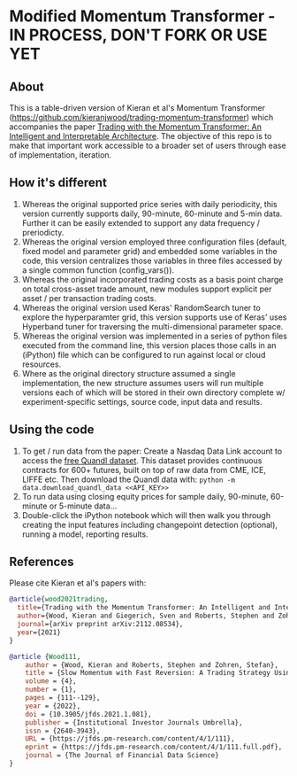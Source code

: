 # Modified Momentum Transformer - IN PROCESS, DON'T FORK OR USE YET
## About
This is a table-driven version of Kieran et al's Momentum Transformer (https://github.com/kieranjwood/trading-momentum-transformer) which accompanies the paper [Trading with the Momentum Transformer: An Intelligent and Interpretable Architecture](https://arxiv.org/pdf/2112.08534.pdf). The objective of this repo is to make that important work accessible to a broader set of users through ease of implementation, iteration.

## How it's different
1. Whereas the original supported price series with daily periodicity, this version currently supports daily, 90-minute, 60-minute and 5-min data. Further it can be easily extended to support any data frequency / preriodicty.
2. Whereas the original version employed three configuration files (default, fixed model and parameter grid) and embedded some variables in the code, this version centralizes those variables in three files accessed by a single common function (config_vars()).
3. Whereas the original incorporated trading costs as a basis point charge on total cross-asset trade amount, new modules support explicit per asset / per transaction trading costs.
4. Whereas the original version used Keras' RandomSearch tuner to explore the hyperparamter grid, this version supports use of Keras' uses Hyperband tuner for traversing the multi-dimensional parameter space.
5. Whereas the original version was implemented in a series of python files executed from the command line, this version places those calls in an (iPython) file which can be configured to run against local or cloud resources.
6. Where as the original directory structure assumed a single implementation, the new structure assumes users will run multiple versions each of which will be stored in their own directory complete w/ experiment-specific settings, source code, input data and results.

## Using the code
1. To get / run data from the paper: Create a Nasdaq Data Link account to access the [free Quandl dataset](https://data.nasdaq.com/data/CHRIS-wiki-continuous-futures/documentation). This dataset provides continuous contracts for 600+ futures, built on top of raw data from CME, ICE, LIFFE etc. Then download the Quandl data with: `python -m data.download_quandl_data <<API_KEY>>`
2. To run data using closing equity prices for sample daily, 90-minute, 60-minute or 5-minute data...
3. Double-click the iPython notebook which will then walk you through creating the input features including changepoint detection (optional), running a model, reporting results. 

## References
Please cite Kieran et al's papers with:
```bib
@article{wood2021trading,
  title={Trading with the Momentum Transformer: An Intelligent and Interpretable Architecture},
  author={Wood, Kieran and Giegerich, Sven and Roberts, Stephen and Zohren, Stefan},
  journal={arXiv preprint arXiv:2112.08534},
  year={2021}
}

@article {Wood111,
	author = {Wood, Kieran and Roberts, Stephen and Zohren, Stefan},
	title = {Slow Momentum with Fast Reversion: A Trading Strategy Using Deep Learning and Changepoint Detection},
	volume = {4},
	number = {1},
	pages = {111--129},
	year = {2022},
	doi = {10.3905/jfds.2021.1.081},
	publisher = {Institutional Investor Journals Umbrella},
	issn = {2640-3943},
	URL = {https://jfds.pm-research.com/content/4/1/111},
	eprint = {https://jfds.pm-research.com/content/4/1/111.full.pdf},
	journal = {The Journal of Financial Data Science}
}
